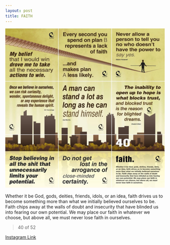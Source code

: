 ```yaml
---
layout: post
title: FAITH
---
```


![40 FAITH](/images/dc40.jpg)

Whether it be God, gods, deities, friends, idols, or an idea, faith drives us to become something more than what we initially believed ourselves to be. Faith chips away at the walls of doubt and insecurity that have blinded us into fearing our own potential. We may place our faith in whatever we choose, but above all, we must never lose faith in ourselves.

> 40 of 52

[Instagram Link](https://www.instagram.com/p/u9eX-iRMuP/)
